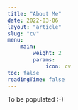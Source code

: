 ```yaml
---
title: "About Me"
date: 2022-03-06
layout: "article"
slug: "cv"
menu:
    main:
        weight: 2
        params: 
            icon: cv
toc: false
readingTime: false
---
```


To be populated :-)
